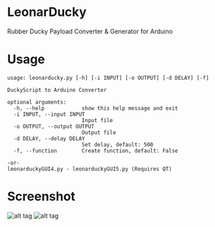 # LeonarDucky
Rubber Ducky Payload Converter &amp; Generator for Arduino
# Usage
```
usage: leonarducky.py [-h] [-i INPUT] [-o OUTPUT] [-d DELAY] [-f]

DuckyScript to Arduino Converter

optional arguments:
  -h, --help            show this help message and exit
  -i INPUT, --input INPUT
                        Input file
  -o OUTPUT, --output OUTPUT
                        Output file
  -d DELAY, --delay DELAY
                        Set delay, default: 500
  -f, --function        Create function, default: False

-or-
leonarduckyGUI4.py - leonarduckyGUI5.py (Requires QT)
 ```
# Screenshot
![alt tag](https://i.hizliresim.com/XPqkjR.png)
![alt tag](https://i.hizliresim.com/Ln25Po.png)
